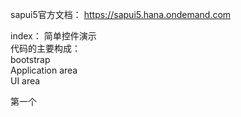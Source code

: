 sapui5官方文档： https://sapui5.hana.ondemand.com

index： 简单控件演示</br>
代码的主要构成：</br> 
bootstrap </br>
Application area </br>
UI area</br>

第一个<script> 部分叫做 Bootstrap 负责加载和初始化 </br>
src ：UI5 所在的位置 </br>
data-sap-ui-libs ：UI5 的库（API） </br>
data-sap-ui-theme ：主题 除了默认主题，开发人员也可以自定义主题 </br>
默认主题：</br>
sap_bluecrystal </br>
sap_platium </br>
sap_goldreflection </br>
sap_hcb </br>
sap_Belize</br>
</br>
第二个<script> 部分叫做 Application area </br>
以下列出ソース中使用的API </br>
sap.ui.getCore() ：诱导sap.ui.core.Core(Core框架)，并通过sap.ui.getCore（）方法将其提供给应用程序 </br>
--方法 attachInit():立即调用目标函数</br>
</br>
sap.m.Text ：段落嵌入 </br>
--属性 text:显示的文本</br>
</br>
sap.m.Button() ：按钮 
--方法 setText()：设置文本 attachPress()：点击控件时触发 </br>
--属性 text:显示的文本 press:点击控件时触发</br>
</br>
alert() ：用于显示带有一条指定消息和一个 OK 按钮的警告框
</br>
function(oEvent) : oEvent参数是一个 event 对象 </br>
--方法 getSource()：获取触发源控件 </br>
&nbsp;&nbsp;--方法 getId():获取触发源ID</br>
</br>
sap.m.Label() ：标签 </br>
--属性 text:显示的文本</br>
</br>
sap.m.RadioButton() ：单选按钮 </br>
--属性 text:显示的文本</br>
</br>
sap.m.RadioButtonGroup() ：单选组 </br>
--属性 columns:指定一行中单选按钮的最大数量 ariaLabelledBy:关联目标控件 </br>
--方法 addButton()：添加单选按钮到组中 </br>
聚合关系:父控件(单选组),子控件(单选按钮) </br>
纵横关系:横向 父控件(单选组),子控件(单选按钮) 纵向 标签</br>
</br>
jQuery.sap.require() ：加载指定的模块并且执行,MessageBox 是静态类，在使用之前必须执行 </br>
sap.m.MessageBox.information("...",{}) ：消息对话框,自带图标和OK按钮 </br>
--...:消息主体 {title:""}：对话框抬头部分</br>
</br>
第三个 部分叫做 UI area </br>
第二部分Application area中的 </br>
API.placeAt(...) </br>
在div id="..."展示</br>
